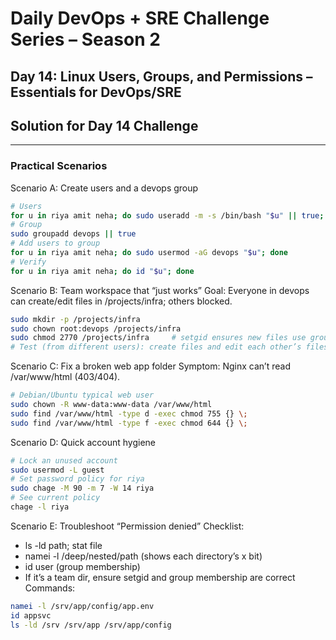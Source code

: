 # Daily DevOps + SRE Challenge Series – Season 2
## Day 14: Linux Users, Groups, and Permissions – Essentials for DevOps/SRE

## Solution for Day 14 Challenge
---

###  Practical Scenarios

Scenario A: Create users and a devops group
```bash
# Users
for u in riya amit neha; do sudo useradd -m -s /bin/bash "$u" || true; done
# Group
sudo groupadd devops || true
# Add users to group
for u in riya amit neha; do sudo usermod -aG devops "$u"; done
# Verify
for u in riya amit neha; do id "$u"; done
```

Scenario B: Team workspace that “just works”
Goal: Everyone in devops can create/edit files in /projects/infra; others blocked.
```bash
sudo mkdir -p /projects/infra
sudo chown root:devops /projects/infra
sudo chmod 2770 /projects/infra     # setgid ensures new files use group devops
# Test (from different users): create files and edit each other’s files
```

Scenario C: Fix a broken web app folder
Symptom: Nginx can’t read /var/www/html (403/404).
```bash
# Debian/Ubuntu typical web user
sudo chown -R www-data:www-data /var/www/html
sudo find /var/www/html -type d -exec chmod 755 {} \;
sudo find /var/www/html -type f -exec chmod 644 {} \;
```

Scenario D: Quick account hygiene
```bash
# Lock an unused account
sudo usermod -L guest
# Set password policy for riya
sudo chage -M 90 -m 7 -W 14 riya
# See current policy
chage -l riya
```

Scenario E: Troubleshoot “Permission denied”
Checklist:
- ls -ld path; stat file
- namei -l /deep/nested/path (shows each directory’s x bit)
- id user (group membership)
- If it’s a team dir, ensure setgid and group membership are correct
Commands:
```bash
namei -l /srv/app/config/app.env
id appsvc
ls -ld /srv /srv/app /srv/app/config
```
